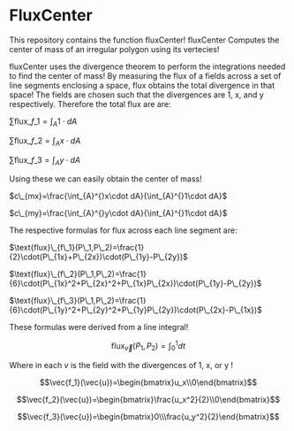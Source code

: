 # FluxCenter
This repository contains the function fluxCenter! fluxCenter Computes the center of mass of an irregular polygon using its vertecies!

fluxCenter uses the divergence theorem to perform the integrations needed to find the center of mass! By measuring the flux of a fields across a set of line segments enclosing a space, flux obtains the total divergence in that space! The fields are chosen such that the divergences are 1, x, and y respectively. Therefore the total flux are are:

$\sum\text{flux}\_{f\_1}=\int_{A}^{}1\cdot dA$

$\sum\text{flux}\_{f\_2}=\int_{A}^{}x\cdot dA$

$\sum\text{flux}\_{f\_3}=\int_{A}^{}y\cdot dA$

Using these we can easily obtain the center of mass!

$c\_{mx}=\frac{\int_{A}^{}x\cdot dA}{\int_{A}^{}1\cdot dA}$

$c\_{my}=\frac{\int_{A}^{}y\cdot dA}{\int_{A}^{}1\cdot dA}$

The respective formulas for flux across each line segment are:

$\text{flux}\_{f\_1}(P\_1,P\_2)=\frac{1}{2}\cdot(P\_{1x}+P\_{2x})\cdot(P\_{1y}-P\_{2y})$

$\text{flux}\_{f\_2}(P\_1,P\_2)=\frac{1}{6}\cdot(P\_{1x}^2+P\_{2x}^2+P\_{1x}P\_{2x})\cdot(P\_{1y}-P\_{2y})$

$\text{flux}\_{f\_3}(P\_1,P\_2)=\frac{1}{6}\cdot(P\_{1y}^2+P\_{2y}^2+P\_{1y}P\_{2y})\cdot(P\_{2x}-P\_{1x})$

These formulas were derived from a line integral!

```math
\text{flux}_{\vec{v}}(P_1,P_2)=\int_0^1dt
```

Where in each $v$ is the field with the divergences of 1, x, or y !

```math
\vec{f_1}(\vec{u})=\begin{bmatrix}u_x\\0\end{bmatrix}
```

```math
\vec{f_2}(\vec{u})=\begin{bmatrix}\frac{u_x^2}{2}\\0\end{bmatrix}
```

```math
\vec{f_3}(\vec{u})=\begin{bmatrix}0\\\frac{u_y^2}{2}\end{bmatrix}
```


